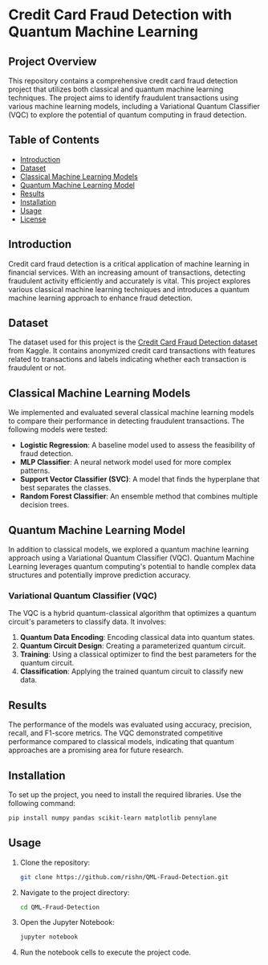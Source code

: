 # Credit Card Fraud Detection with Quantum Machine Learning

## Project Overview

This repository contains a comprehensive credit card fraud detection project that utilizes both classical and quantum machine learning techniques. The project aims to identify fraudulent transactions using various machine learning models, including a Variational Quantum Classifier (VQC) to explore the potential of quantum computing in fraud detection.

## Table of Contents

- [Introduction](#introduction)
- [Dataset](#dataset)
- [Classical Machine Learning Models](#classical-machine-learning-models)
- [Quantum Machine Learning Model](#quantum-machine-learning-model)
- [Results](#results)
- [Installation](#installation)
- [Usage](#usage)
- [License](#license)

## Introduction

Credit card fraud detection is a critical application of machine learning in financial services. With an increasing amount of transactions, detecting fraudulent activity efficiently and accurately is vital. This project explores various classical machine learning techniques and introduces a quantum machine learning approach to enhance fraud detection.

## Dataset

The dataset used for this project is the [Credit Card Fraud Detection dataset](https://www.kaggle.com/datasets?search=creditcard+fraud) from Kaggle. It contains anonymized credit card transactions with features related to transactions and labels indicating whether each transaction is fraudulent or not.

## Classical Machine Learning Models

We implemented and evaluated several classical machine learning models to compare their performance in detecting fraudulent transactions. The following models were tested:

- **Logistic Regression**: A baseline model used to assess the feasibility of fraud detection.
- **MLP Classifier**: A neural network model used for more complex patterns.
- **Support Vector Classifier (SVC)**: A model that finds the hyperplane that best separates the classes.
- **Random Forest Classifier**: An ensemble method that combines multiple decision trees.

## Quantum Machine Learning Model

In addition to classical models, we explored a quantum machine learning approach using a Variational Quantum Classifier (VQC). Quantum Machine Learning leverages quantum computing's potential to handle complex data structures and potentially improve prediction accuracy.

### Variational Quantum Classifier (VQC)

The VQC is a hybrid quantum-classical algorithm that optimizes a quantum circuit's parameters to classify data. It involves:

1. **Quantum Data Encoding**: Encoding classical data into quantum states.
2. **Quantum Circuit Design**: Creating a parameterized quantum circuit.
3. **Training**: Using a classical optimizer to find the best parameters for the quantum circuit.
4. **Classification**: Applying the trained quantum circuit to classify new data.

## Results

The performance of the models was evaluated using accuracy, precision, recall, and F1-score metrics.
The VQC demonstrated competitive performance compared to classical models, indicating that quantum approaches are a promising area for future research.

## Installation

To set up the project, you need to install the required libraries. Use the following command:

```bash
pip install numpy pandas scikit-learn matplotlib pennylane
```

## Usage

1. Clone the repository:
    ```bash
    git clone https://github.com/rishn/QML-Fraud-Detection.git
    ```
2. Navigate to the project directory:
    ```bash
    cd QML-Fraud-Detection
    ```
3. Open the Jupyter Notebook:
    ```bash
    jupyter notebook
    ```
4. Run the notebook cells to execute the project code.


